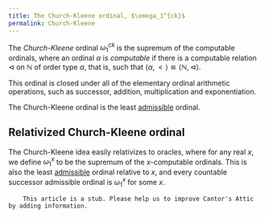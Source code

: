```yaml
---
title: The Church-Kleene ordinal, $\omega_1^{ck}$
permalink: Church-Kleene
---
```












The *Church-Kleene* ordinal $\omega_1^{ck}$ is the supremum of the
computable ordinals, where an ordinal $\alpha$ is *computable* if there
is a computable relation $\lhd$ on $\mathbb{N}$ of order type
$\alpha$, that is, such that
$\langle\alpha,\lt\rangle\cong\langle\mathbb{N},\lhd\rangle$.

This ordinal is closed under all of the elementary ordinal arithmetic
operations, such as successor, addition, multiplication and
exponentiation.

The Church-Kleene ordinal is the least
[admissible](Admissible "Admissible")
ordinal.

## Relativized Church-Kleene ordinal

The Church-Kleene idea easily relativizes to oracles, where for any real
$x$, we define $\omega_1^x$ to be the supremum of the $x$-computable
ordinals. This is also the least
[admissible](Admissible "Admissible")
ordinal relative to $x$, and every countable successor admissible
ordinal is $\omega_1^x$ for some $x$.

  

        This article is a stub. Please help us to improve Cantor's Attic by adding information.


